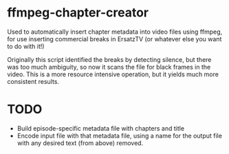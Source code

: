 # ffmpeg-chapter-creator
Used to automatically insert chapter metadata into video files using ffmpeg, for use inserting commercial breaks in ErsatzTV (or whatever else you want to do with it!)

Originally this script identified the breaks by detecting silence, but there was too much ambiguity, so now it scans the file for black frames in the video. This is a more resource intensive operation, but it yields much more consistent results. 

# TODO
* Build episode-specific metadata file with chapters and title
* Encode input file with that metadata file, using a name for the output file with any desired text (from above) removed. 

